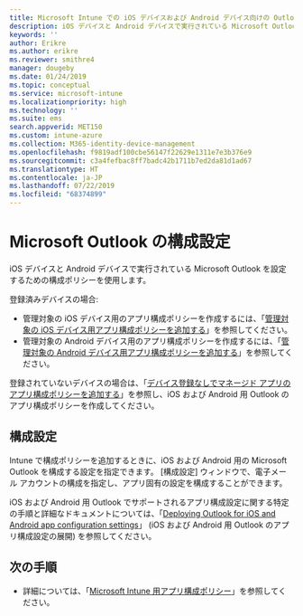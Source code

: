 ```yaml
---
title: Microsoft Intune での iOS デバイスおよび Android デバイス向けの Outlook 設定
description: iOS デバイスと Android デバイスで実行されている Microsoft Outlook を設定するための構成ポリシーを作成します。
keywords: ''
author: Erikre
ms.author: erikre
ms.reviewer: smithre4
manager: dougeby
ms.date: 01/24/2019
ms.topic: conceptual
ms.service: microsoft-intune
ms.localizationpriority: high
ms.technology: ''
ms.suite: ems
search.appverid: MET150
ms.custom: intune-azure
ms.collection: M365-identity-device-management
ms.openlocfilehash: f9819adf100cbe56147f22629e1311e7e3b376e9
ms.sourcegitcommit: c3a4fefbac8ff7badc42b1711b7ed2da81d1ad67
ms.translationtype: HT
ms.contentlocale: ja-JP
ms.lasthandoff: 07/22/2019
ms.locfileid: "68374899"
---
```

# <a name="microsoft-outlook-configuration-settings"></a>Microsoft Outlook の構成設定 

iOS デバイスと Android デバイスで実行されている Microsoft Outlook を設定するための構成ポリシーを使用します。 

登録済みデバイスの場合:
- 管理対象の iOS デバイス用のアプリ構成ポリシーを作成するには、「[管理対象の iOS デバイス用アプリ構成ポリシーを追加する](app-configuration-policies-use-ios.md)」を参照してください。 
- 管理対象の Android デバイス用のアプリ構成ポリシーを作成するには、「[管理対象の Android デバイス用アプリ構成ポリシーを追加する](app-configuration-policies-use-android.md)」を参照してください。 

登録されていないデバイスの場合は、「[デバイス登録なしでマネージド アプリのアプリ構成ポリシーを追加する](https://docs.microsoft.com/intune/app-configuration-policies-managed-app)」を参照し、iOS および Android 用 Outlook のアプリ構成ポリシーを作成してください。

## <a name="configuration-settings"></a>構成設定

Intune で構成ポリシーを追加するときに、iOS および Android 用の Microsoft Outlook を構成する設定を指定できます。 [構成設定] ウィンドウで、電子メール アカウントの構成を指定し、アプリ固有の設定を構成することができます。

iOS および Android 用 Outlook でサポートされるアプリ構成設定に関する特定の手順と詳細なドキュメントについては、「[Deploying Outlook for iOS and Android app configuration settings](https://docs.microsoft.com/exchange/clients-and-mobile-in-exchange-online/outlook-for-ios-and-android/outlook-for-ios-and-android-configuration-with-microsoft-intune)」 (iOS および Android 用 Outlook のアプリ構成設定の展開) を参照してください。

## <a name="next-steps"></a>次の手順

- 詳細については、「[Microsoft Intune 用アプリ構成ポリシー](app-configuration-policies-overview.md)」を参照してください。
